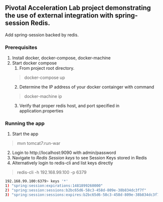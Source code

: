 
## Pivotal Acceleration Lab project demonstrating the use of external integration with spring-session Redis.

Add spring-session backed by redis.

### Prerequisites
1. Install docker, docker-compose, docker-machine
2. Start docker compose
    1. From project root directory.
     >docker-compose up
    2. Determine the IP address of your docker containger with command
     >docker-machine ip
    3. Verify that proper redis host, and port specified in application.properties

### Running the app
1. Start the app
>mvn tomcat7:run-war
2. Login to http://localhost:9090 with admin/password
3. Navigate to _Redis Session keys_ to see Session Keys stored in Redis
4. Alternatively login to redis-cli and list keys directly
>redis-cli -h 192.168.99.100 -p 6379
```bash
192.168.99.100:6379> keys '*'
1) "spring:session:expirations:1481899260000"
2) "spring:session:sessions:b2bc65d6-58c3-458d-809e-38b834dc3f7f"
3) "spring:session:sessions:expires:b2bc65d6-58c3-458d-809e-38b834dc3f7f"
```
